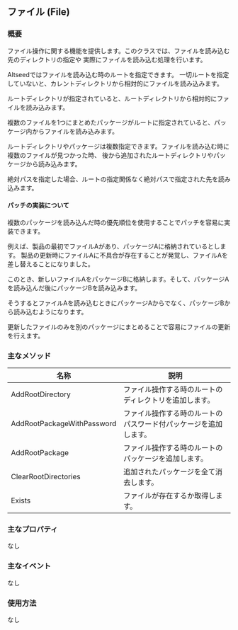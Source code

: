 ﻿## ファイル (File)

### 概要

ファイル操作に関する機能を提供します。このクラスでは、ファイルを読み込む先のディレクトリの指定や
実際にファイルを読み込む処理を行います。

Altseedではファイルを読み込む時のルートを指定できます。
一切ルートを指定していないと、カレントディレクトリから相対的にファイルを読み込みます。

ルートディレクトリが指定されていると、ルートディレクトリから相対的にファイルを読み込みます。

複数のファイルを1つにまとめたパッケージがルートに指定されていると、パッケージ内からファイルを読み込みます。

ルートディレクトリやパッケージは複数指定できます。ファイルを読み込む時に複数のファイルが見つかった時、
後から追加されたルートディレクトリやパッケージから読み込みます。

絶対パスを指定した場合、ルートの指定関係なく絶対パスで指定された先を読み込みます。

#### パッチの実装について

複数のパッケージを読み込んだ時の優先順位を使用することでパッチを容易に実装できます。

例えば、製品の最初でファイルAがあり、パッケージAに格納されているとします。
製品の更新時にファイルAに不具合が存在することが発覚し、ファイルAを差し替えることになりました。

このとき、新しいファイルAをパッケージBに格納します。そして、パッケージAを読み込んだ後にパッケージBを読み込みます。

そうするとファイルAを読み込むときにパッケージAからでなく、パッケージBから読み込むようになります。

更新したファイルのみを別のパッケージにまとめることで容易にファイルの更新を行えます。

### 主なメソッド

| 名称 | 説明 |
|---|---|
| AddRootDirectory | ファイル操作する時のルートのディレクトリを追加します。 |
| AddRootPackageWithPassword | ファイル操作する時のルートのパスワード付パッケージを追加します。 |
| AddRootPackage | ファイル操作する時のルートのパッケージを追加します。 |
| ClearRootDirectories | 追加されたパッケージを全て消去します。 |
| Exists | ファイルが存在するか取得します。 |

### 主なプロパティ

なし

### 主なイベント

なし

### 使用方法

なし
